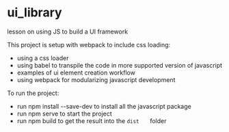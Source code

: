 # ui_library
lesson on using JS to build a UI framework

This project is setup with webpack to include css loading:
- using a css loader
- using babel to transpile the code in more supported version of javascript
- examples of ui element creation workflow
- using webpack for modularizing javascript development

To run the project:
- run npm install --save-dev to install all the javascript package
- run npm serve to start the project
- run npm build to get the result into the `dist   ` folder





